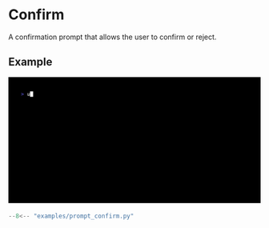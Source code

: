 # Confirm

A confirmation prompt that allows the user to confirm or reject.

## Example

![Example](confirm.gif)

```python
--8<-- "examples/prompt_confirm.py"
```
